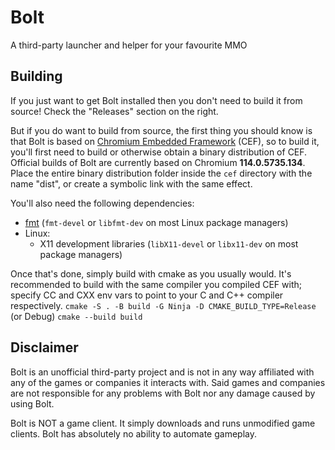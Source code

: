 # Bolt
A third-party launcher and helper for your favourite MMO

## Building
If you just want to get Bolt installed then you don't need to build it from source! Check the "Releases" section on the right.

But if you do want to build from source, the first thing you should know is that Bolt is based on [Chromium Embedded Framework](https://bitbucket.org/chromiumembedded/cef) (CEF), so to build it, you'll first need to build or otherwise obtain a binary distribution of CEF. Official builds of Bolt are currently based on Chromium **114.0.5735.134**. Place the entire binary distribution folder inside the `cef` directory with the name "dist", or create a symbolic link with the same effect.

You'll also need the following dependencies:
- [fmt](https://fmt.dev) (`fmt-devel` or `libfmt-dev` on most Linux package managers)
- Linux:
  - X11 development libraries (`libX11-devel` or `libx11-dev` on most package managers)

Once that's done, simply build with cmake as you usually would. It's recommended to build with the same compiler you compiled CEF with; specify CC and CXX env vars to point to your C and C++ compiler respectively.
`cmake -S . -B build -G Ninja -D CMAKE_BUILD_TYPE=Release` (or Debug)
`cmake --build build`

## Disclaimer
Bolt is an unofficial third-party project and is not in any way affiliated with any of the games or companies it interacts with. Said games and companies are not responsible for any problems with Bolt nor any damage caused by using Bolt.

Bolt is NOT a game client. It simply downloads and runs unmodified game clients. Bolt has absolutely no ability to automate gameplay.
